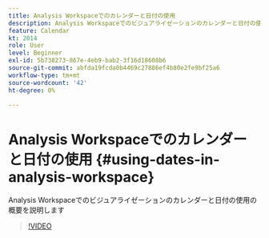 ```yaml
---
title: Analysis Workspaceでのカレンダーと日付の使用
description: Analysis Workspaceでのビジュアライゼーションのカレンダーと日付の使用の概要を説明します
feature: Calendar
kt: 2014
role: User
level: Beginner
exl-id: 5b738273-867e-4eb9-bab2-3f16d18608b6
source-git-commit: abfda19fcda0b4469c27886ef4b80e2fe9bf25a6
workflow-type: tm+mt
source-wordcount: '42'
ht-degree: 0%

---
```


# Analysis Workspaceでのカレンダーと日付の使用 {#using-dates-in-analysis-workspace}

Analysis Workspaceでのビジュアライゼーションのカレンダーと日付の使用の概要を説明します

>[!VIDEO](https://video.tv.adobe.com/v/24136/?quality=12&learn=on)
